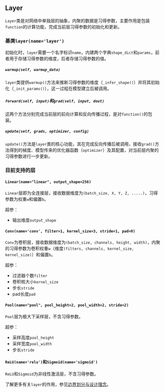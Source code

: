 ## Layer

`Layer`类是对网络中单独层的抽象，内聚的数据是习得参数，主要作用是包装`function`的计算功能，完成当前层习得参数的初始化和更新。

### 基类`layer(name='layer')`

初始化时，`layer`需要一个名字标识`name`，内建两个字典`shape_dict`和`params`，前者用于存储习得参数的维度，后者存储习得参数的值。

##### `warmup(self, warmup_data)`

`layer`类提供`warmup()`方法来推断习得参数的维度（`_infer_shape()`）并将其初始化（`_init_params()`），这一过程在模型建立后被调用。

##### `forward(self, input)`和`grad(self, input, dout)`

这两个方法分别完成当前层的前向计算和反向传播过程，是对`function()`的包装。

##### `update(self, grads, optimizer, config)`

`update()`方法是`layer`类的核心功能，其在完成反向传播后被调用，接收`grad()`方法得到的梯度、模型传来的优化器函数（`optimizer`）及其配置，对当前层内聚的习得参数进行一步更新。

### 目前支持的层

#### `Linear(name="linear", output_shape=256)`

`Linear`层即为全连接层，接收数据维度为`(batch_size, X, Y, Z, .....)`，习得参数为权重`w`和偏置`b`。

超参：

- 输出维度`output_shape`


#### `Conv(name='conv', filter=1, kernel_size=3, stride=1, pad=0)`

`Conv`为卷积层，接收数据维度为`(batch_size, channels, height, width)`，内聚的习得参数为卷积权重`w`（维度`(filters, channels, kernel_size, kernel_size)`）和偏置`b`。

超参：

- 过滤器个数`filter`
- 卷积核大小`kernel_size`
- 步长`stride`
- pad长度`pad`

#### `Pool(name="pool", pool_height=2, pool_width=2, stride=2)`

`Pool`层为极大下采样层，不含习得参数。

超参：

- 采样高度`pool_height`
- 采样宽度`pool_width`
- 步长`stride`


#### `ReLU(name='relu')`和`Sigmoid(name='sigmoid')`

`ReLU`和`Sigmoid`为非线性激活层，不含习得参数。


了解更多有关`layer`的作用，参见[边界划分与设计理念](./overview.html)。